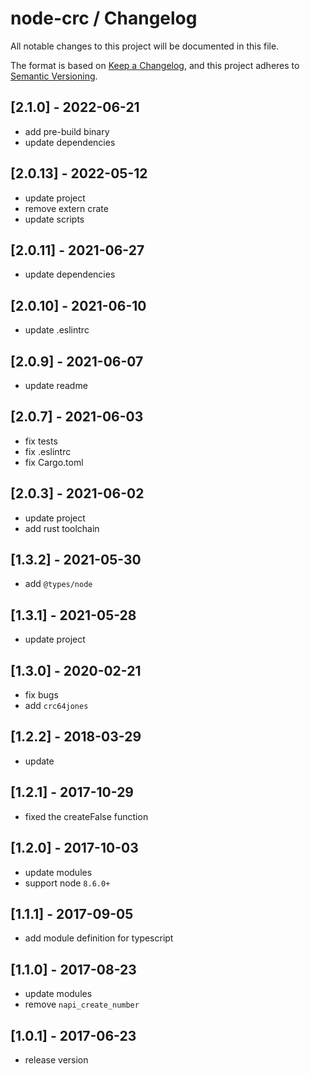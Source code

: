 # node-crc / Changelog

All notable changes to this project will be documented in this file.

The format is based on [Keep a Changelog](https://keepachangelog.com/en/1.0.0/),
and this project adheres to [Semantic Versioning](https://semver.org/spec/v2.0.0.html).

## [2.1.0] - 2022-06-21

- add pre-build binary
- update dependencies

## [2.0.13] - 2022-05-12

- update project
- remove extern crate
- update scripts

## [2.0.11] - 2021-06-27

- update dependencies

## [2.0.10] - 2021-06-10

- update .eslintrc

## [2.0.9] - 2021-06-07

- update readme

## [2.0.7] - 2021-06-03

- fix tests
- fix .eslintrc
- fix Cargo.toml

## [2.0.3] - 2021-06-02

- update project
- add rust toolchain

## [1.3.2] - 2021-05-30

- add `@types/node`

## [1.3.1] - 2021-05-28

- update project

## [1.3.0] - 2020-02-21

- fix bugs
- add `crc64jones`

## [1.2.2] - 2018-03-29

- update

## [1.2.1] - 2017-10-29

- fixed the createFalse function

## [1.2.0] - 2017-10-03

- update modules
- support node `8.6.0+`

## [1.1.1] - 2017-09-05

- add module definition for typescript

## [1.1.0] - 2017-08-23

- update modules
- remove `napi_create_number`

## [1.0.1] - 2017-06-23

- release version
